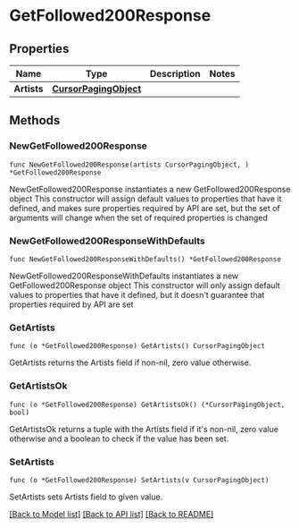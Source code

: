 # GetFollowed200Response

## Properties

Name | Type | Description | Notes
------------ | ------------- | ------------- | -------------
**Artists** | [**CursorPagingObject**](CursorPagingObject.md) |  | 

## Methods

### NewGetFollowed200Response

`func NewGetFollowed200Response(artists CursorPagingObject, ) *GetFollowed200Response`

NewGetFollowed200Response instantiates a new GetFollowed200Response object
This constructor will assign default values to properties that have it defined,
and makes sure properties required by API are set, but the set of arguments
will change when the set of required properties is changed

### NewGetFollowed200ResponseWithDefaults

`func NewGetFollowed200ResponseWithDefaults() *GetFollowed200Response`

NewGetFollowed200ResponseWithDefaults instantiates a new GetFollowed200Response object
This constructor will only assign default values to properties that have it defined,
but it doesn't guarantee that properties required by API are set

### GetArtists

`func (o *GetFollowed200Response) GetArtists() CursorPagingObject`

GetArtists returns the Artists field if non-nil, zero value otherwise.

### GetArtistsOk

`func (o *GetFollowed200Response) GetArtistsOk() (*CursorPagingObject, bool)`

GetArtistsOk returns a tuple with the Artists field if it's non-nil, zero value otherwise
and a boolean to check if the value has been set.

### SetArtists

`func (o *GetFollowed200Response) SetArtists(v CursorPagingObject)`

SetArtists sets Artists field to given value.



[[Back to Model list]](../README.md#documentation-for-models) [[Back to API list]](../README.md#documentation-for-api-endpoints) [[Back to README]](../README.md)


